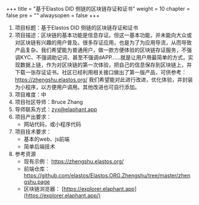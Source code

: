 +++
title = "基于Elastos DID 侧链的区块链存证和证书"
weight = 10
chapter = false
pre = ""
alwaysopen = false
+++

1. 项目标题：基于Elastos DID 侧链的区块链存证和证书
2. 项目描述：区块链的基本功能是信息存证。但这一基本功能，并未能向大众或对区块链有兴趣的用户普及。很多存证应用，也是为了为应用导流，从而导致产品复杂。我们希望能为普通用户，做一款方便体验的区块链存证服务，不强调KYC、不强调助记词、甚至不强调dAPP……就是让用户用最简单的方式，实现数据上链，作为对区块链的第一次体验，把自己的信息保存到区块链上，并下载一张存证证书。社区已经利用相关接口做出了第一版产品，可供参考： https://zhengshu.elastos.org/ 我们希望能对此进行改进，优化体验，并封装为小程序，以方便用户调用。其他改进也可自行添加。
3. 项目难度：中
4. 项目社区导师：Bruce Zhang
5. 导师联系方式：zyx@elaphant.app
7. 项目产出要求：
   - 网站代码，或小程序代码
8. 项目技术要求：
   - 基本的web、js前端
   - 简单后端技术
9. 参考资源
   - 现有示例： https://zhengshu.elastos.org/ 
   - 前端仓库：https://github.com/elastos/Elastos.ORG.Zhengshu/tree/master/zhengshu.page
   - 区块链浏览器： [https://explorer.elaphant.app](https://explorer.elaphant.app/)
